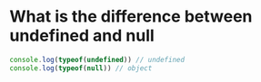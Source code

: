 # What is the difference between undefined and null

```js
console.log(typeof(undefined)) // undefined
console.log(typeof(null)) // object
```